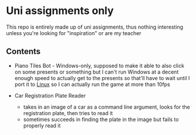 # Uni assignments only

This repo is entirely made up of uni assignments, thus nothing interesting unless you're looking for "inspiration" or are my teacher

## Contents
- Piano Tiles Bot - Windows-only, supposed to make it able to also click on
some presents or something but I can't run Windows at a decent enough speed to
actually get to the presents so that'll have to wait until I port it to
[Linux](https://stallman-copypasta.github.io/) so I can actually run the game
at more than 10fps

- Car Registration Plate Reader
    - takes in an image of a car as a command line argument, looks for the registration plate, then tries to read it
    - sometimes succeeds in finding the plate in the image but fails to properly read it


